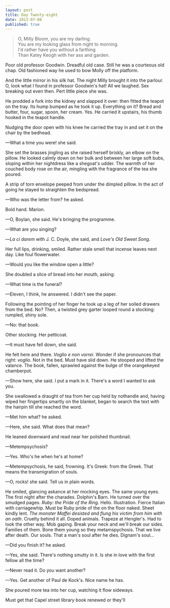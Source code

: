 ```yaml
---
layout: post
title: Day Twenty-eight
date: 2013-07-08
published: true
---
```


> O, Milly Bloom, you are my darling. <br>
> You are my looking glass from night to morning. <br>
> I'd rather have you without a farthing <br>
> Than Katey Keogh with her ass and garden.

Poor old professor Goodwin. Dreadful old case. Still he was a courteous old chap. Old fashioned way he used to bow Molly off the platform. 

And the little mirror in his silk hat. The night Milly brought it into the parlour. O, look what I found in professor Goodwin's hat! All we laughed. Sex breaking out even then. Pert little piece she was.

He prodded a fork into the kidney and slapped it over: then fitted the teapot on the tray. Its hump bumped as he took it up. Everything on it? Bread and butter, four, sugar, spoon, her cream. Yes. He carried it upstairs, his thumb hooked in the teapot handle.

Nudging the door open with his knee he carried the tray in and set it on the chair by the bedhead.

—What a time you were! she said.

She set the brasses jingling as she raised herself briskly, an elbow on the pillow. He looked calmly down on her bulk and between her large soft bubs, sloping within her nightdress like a shegoat's udder. The warmth of her couched body rose on the air, mingling with the fragrance of the tea she poured.

A strip of torn envelope peeped from under the dimpled pillow. In the act of going he stayed to straighten the bedspread.

—Who was the letter from? he asked.

Bold hand. Marion.

—O, Boylan, she said. He's bringing the programme.

—What are you singing?

—*La ci darem* with J. C. Doyle, she said, and *Love's Old Sweet Song*.

Her full lips, drinking, smiled. Rather stale smell that incense leaves next day. Like foul flowerwater.

—Would you like the window open a little?

She doubled a slice of bread into her mouth, asking:

—What time is the funeral?

—Eleven, I think, he answered. I didn't see the paper.

Following the pointing of her finger he took up a leg of her soiled drawers from the bed. No? Then, a twisted grey garter looped round a stocking: rumpled, shiny sole.

—No: that book.

Other stocking. Her petticoat.

—It must have fell down, she said.

He felt here and there. *Voglio e non vorrei*. Wonder if she pronounces that right: *voglio*. Not in the bed. Must have slid down. He stooped and lifted the valance. The book, fallen, sprawled against the bulge of the orangekeyed chamberpot.

—Show here, she said. I put a mark in it. There's a word I wanted to ask you.

She swallowed a draught of tea from her cup held by nothandle and, having wiped her fingertips smartly on the blanket, began to search the text with the hairpin till she reached the word.

—Met him what? he asked.

—Here, she said. What does that mean?

He leaned downward and read near her polished thumbnail.

—Metempsychosis?

—Yes. Who's he when he's at home?

—Metempsychosis, he said, frowning. It's Greek: from the Greek. That means the transmigration of souls.

—O, rocks! she said. Tell us in plain words.

He smiled, glancing askance at her mocking eyes. The same young eyes. The first night after the charades. Dolphin's Barn. He turned over the smudged pages. *Ruby: the Pride of the Ring*. Hello. Illustration. Fierce Italian with carriagewhip. Must be Ruby pride of the on the floor naked. Sheet kindly lent. *The monster Maffei desisted and flung his victim from him with an oath*. Cruelty behind it all. Doped animals. Trapeze at Hengler's. Had to look the other way. Mob gaping. Break your neck and we'll break our sides. Families of them. Bone them young so they metamspychosis. That we live after death. Our souls. That a man's soul after he dies. Dignam's soul...

—Did you finish it? he asked.

—Yes, she said. There's nothing smutty in it. Is she in love with the first fellow all the time?

—Never read it. Do you want another?

—Yes. Get another of Paul de Kock's. Nice name he has.

She poured more tea into her cup, watching it flow sideways.

Must get that Capel street library book renewed or they'll


